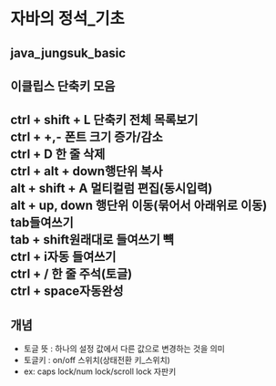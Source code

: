 # 자바의 정석_기초
java_jungsuk_basic
---
## 이클립스 단축키 모음  
**ctrl + shift + L** 단축키 전체 목록보기  
**ctrl + +,-** 폰트 크기 증가/감소  
**ctrl + D** 한 줄 삭제  
**ctrl + alt + down**행단위 복사  
**alt + shift + A** 멀티컬럼 편집(동시입력)  
**alt + up, down** 행단위 이동(묶어서 아래위로 이동)  
**tab**들여쓰기  
**tab + shift**원래대로 들여쓰기 뺵  
**ctrl + i**자동 들여쓰기  
**ctrl + /** 한 줄 주석(토글)  
**ctrl + space**자동완성  
---
## 개념
- 토글 뜻 : 하나의 설정 값에서 다른 값으로 변경하는 것을 의미  
- 토글키 : on/off 스위치(상태전환 키_스위치)   
- ex:  caps lock/num lock/scroll lock 자판키  
  
